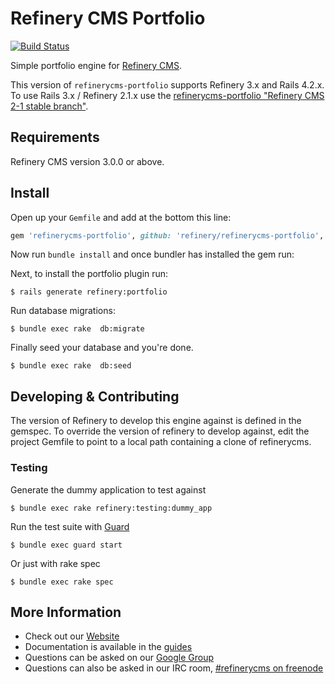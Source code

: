 # Refinery CMS Portfolio

[![Build Status](https://travis-ci.org/refinery/refinerycms-portfolio.svg?branch=master)](https://travis-ci.org/refinery/refinerycms-portfolio)

Simple portfolio engine for [Refinery CMS](http://refinerycms.com).

This version of `refinerycms-portfolio` supports Refinery 3.x and Rails 4.2.x. To use Rails 3.x / Refinery 2.1.x use the [refinerycms-portfolio "Refinery CMS 2-1 stable branch"](http://github.com/refinery/refinerycms-portfolio/tree/2-1-stable).

## Requirements

Refinery CMS version 3.0.0 or above.

## Install

Open up your ``Gemfile`` and add at the bottom this line:

```ruby
gem 'refinerycms-portfolio', github: 'refinery/refinerycms-portfolio', branch: 'master'
```

Now run `bundle install` and once bundler has installed the gem run:

Next, to install the portfolio plugin run:

    $ rails generate refinery:portfolio

Run database migrations:

    $ bundle exec rake  db:migrate

Finally seed your database and you're done.

    $ bundle exec rake  db:seed

## Developing & Contributing

The version of Refinery to develop this engine against is defined in the gemspec. To override the version of refinery to develop against, edit the project Gemfile to point to a local path containing a clone of refinerycms.

### Testing

Generate the dummy application to test against

    $ bundle exec rake refinery:testing:dummy_app

Run the test suite with [Guard](https://github.com/guard/guard)

    $ bundle exec guard start

Or just with rake spec

    $ bundle exec rake spec

## More Information
* Check out our [Website](http://refinerycms.com/)
* Documentation is available in the [guides](http://refinerycms.com/guides)
* Questions can be asked on our [Google Group](http://group.refinerycms.org)
* Questions can also be asked in our IRC room, [#refinerycms on freenode](irc://irc.freenode.net/refinerycms)
